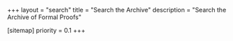+++
layout = "search"
title = "Search the Archive"
description = "Search the Archive of Formal Proofs"

[sitemap]
priority = 0.1
+++

